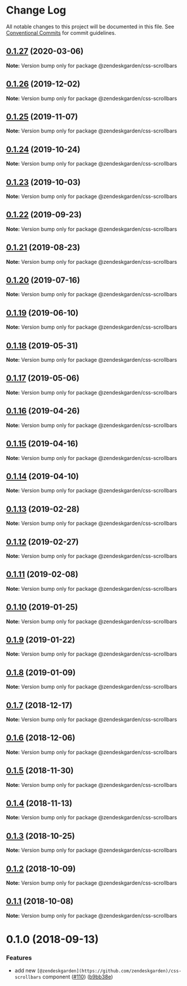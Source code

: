 # Change Log

All notable changes to this project will be documented in this file.
See [Conventional Commits](https://conventionalcommits.org) for commit guidelines.

## [0.1.27](https://github.com/zendeskgarden/css-components/compare/@zendeskgarden/css-scrollbars@0.1.26...@zendeskgarden/css-scrollbars@0.1.27) (2020-03-06)

**Note:** Version bump only for package @zendeskgarden/css-scrollbars





## [0.1.26](https://github.com/zendeskgarden/css-components/compare/@zendeskgarden/css-scrollbars@0.1.25...@zendeskgarden/css-scrollbars@0.1.26) (2019-12-02)

**Note:** Version bump only for package @zendeskgarden/css-scrollbars





## [0.1.25](https://github.com/zendeskgarden/css-components/compare/@zendeskgarden/css-scrollbars@0.1.24...@zendeskgarden/css-scrollbars@0.1.25) (2019-11-07)

**Note:** Version bump only for package @zendeskgarden/css-scrollbars





## [0.1.24](https://github.com/zendeskgarden/css-components/compare/@zendeskgarden/css-scrollbars@0.1.23...@zendeskgarden/css-scrollbars@0.1.24) (2019-10-24)

**Note:** Version bump only for package @zendeskgarden/css-scrollbars





## [0.1.23](https://github.com/zendeskgarden/css-components/compare/@zendeskgarden/css-scrollbars@0.1.22...@zendeskgarden/css-scrollbars@0.1.23) (2019-10-03)

**Note:** Version bump only for package @zendeskgarden/css-scrollbars





## [0.1.22](https://github.com/zendeskgarden/css-components/compare/@zendeskgarden/css-scrollbars@0.1.21...@zendeskgarden/css-scrollbars@0.1.22) (2019-09-23)

**Note:** Version bump only for package @zendeskgarden/css-scrollbars





## [0.1.21](https://github.com/zendeskgarden/css-components/compare/@zendeskgarden/css-scrollbars@0.1.20...@zendeskgarden/css-scrollbars@0.1.21) (2019-08-23)

**Note:** Version bump only for package @zendeskgarden/css-scrollbars





## [0.1.20](https://github.com/zendeskgarden/css-components/compare/@zendeskgarden/css-scrollbars@0.1.19...@zendeskgarden/css-scrollbars@0.1.20) (2019-07-16)

**Note:** Version bump only for package @zendeskgarden/css-scrollbars





## [0.1.19](https://github.com/zendeskgarden/css-components/compare/@zendeskgarden/css-scrollbars@0.1.18...@zendeskgarden/css-scrollbars@0.1.19) (2019-06-10)

**Note:** Version bump only for package @zendeskgarden/css-scrollbars





## [0.1.18](https://github.com/zendeskgarden/css-components/compare/@zendeskgarden/css-scrollbars@0.1.17...@zendeskgarden/css-scrollbars@0.1.18) (2019-05-31)

**Note:** Version bump only for package @zendeskgarden/css-scrollbars





## [0.1.17](https://github.com/zendeskgarden/css-components/compare/@zendeskgarden/css-scrollbars@0.1.16...@zendeskgarden/css-scrollbars@0.1.17) (2019-05-06)

**Note:** Version bump only for package @zendeskgarden/css-scrollbars





## [0.1.16](https://github.com/zendeskgarden/css-components/compare/@zendeskgarden/css-scrollbars@0.1.15...@zendeskgarden/css-scrollbars@0.1.16) (2019-04-26)

**Note:** Version bump only for package @zendeskgarden/css-scrollbars





## [0.1.15](https://github.com/zendeskgarden/css-components/compare/@zendeskgarden/css-scrollbars@0.1.14...@zendeskgarden/css-scrollbars@0.1.15) (2019-04-16)

**Note:** Version bump only for package @zendeskgarden/css-scrollbars





## [0.1.14](https://github.com/zendeskgarden/css-components/compare/@zendeskgarden/css-scrollbars@0.1.13...@zendeskgarden/css-scrollbars@0.1.14) (2019-04-10)

**Note:** Version bump only for package @zendeskgarden/css-scrollbars





## [0.1.13](https://github.com/zendeskgarden/css-components/compare/@zendeskgarden/css-scrollbars@0.1.12...@zendeskgarden/css-scrollbars@0.1.13) (2019-02-28)

**Note:** Version bump only for package @zendeskgarden/css-scrollbars





## [0.1.12](https://github.com/zendeskgarden/css-components/compare/@zendeskgarden/css-scrollbars@0.1.11...@zendeskgarden/css-scrollbars@0.1.12) (2019-02-27)

**Note:** Version bump only for package @zendeskgarden/css-scrollbars





## [0.1.11](https://github.com/zendeskgarden/css-components/compare/@zendeskgarden/css-scrollbars@0.1.10...@zendeskgarden/css-scrollbars@0.1.11) (2019-02-08)

**Note:** Version bump only for package @zendeskgarden/css-scrollbars





## [0.1.10](https://github.com/zendeskgarden/css-components/compare/@zendeskgarden/css-scrollbars@0.1.9...@zendeskgarden/css-scrollbars@0.1.10) (2019-01-25)

**Note:** Version bump only for package @zendeskgarden/css-scrollbars





## [0.1.9](https://github.com/zendeskgarden/css-components/compare/@zendeskgarden/css-scrollbars@0.1.8...@zendeskgarden/css-scrollbars@0.1.9) (2019-01-22)

**Note:** Version bump only for package @zendeskgarden/css-scrollbars





## [0.1.8](https://github.com/zendeskgarden/css-components/compare/@zendeskgarden/css-scrollbars@0.1.7...@zendeskgarden/css-scrollbars@0.1.8) (2019-01-09)

**Note:** Version bump only for package @zendeskgarden/css-scrollbars





## [0.1.7](https://github.com/zendeskgarden/css-components/compare/@zendeskgarden/css-scrollbars@0.1.6...@zendeskgarden/css-scrollbars@0.1.7) (2018-12-17)

**Note:** Version bump only for package @zendeskgarden/css-scrollbars





## [0.1.6](https://github.com/zendeskgarden/css-components/compare/@zendeskgarden/css-scrollbars@0.1.5...@zendeskgarden/css-scrollbars@0.1.6) (2018-12-06)

**Note:** Version bump only for package @zendeskgarden/css-scrollbars





## [0.1.5](https://github.com/zendeskgarden/css-components/compare/@zendeskgarden/css-scrollbars@0.1.4...@zendeskgarden/css-scrollbars@0.1.5) (2018-11-30)

**Note:** Version bump only for package @zendeskgarden/css-scrollbars





## [0.1.4](https://github.com/zendeskgarden/css-components/compare/@zendeskgarden/css-scrollbars@0.1.3...@zendeskgarden/css-scrollbars@0.1.4) (2018-11-13)

**Note:** Version bump only for package @zendeskgarden/css-scrollbars





## [0.1.3](https://github.com/zendeskgarden/css-components/compare/@zendeskgarden/css-scrollbars@0.1.2...@zendeskgarden/css-scrollbars@0.1.3) (2018-10-25)

**Note:** Version bump only for package @zendeskgarden/css-scrollbars





## [0.1.2](https://github.com/zendeskgarden/css-components/compare/@zendeskgarden/css-scrollbars@0.1.1...@zendeskgarden/css-scrollbars@0.1.2) (2018-10-09)

**Note:** Version bump only for package @zendeskgarden/css-scrollbars





## [0.1.1](https://github.com/zendeskgarden/css-components/compare/@zendeskgarden/css-scrollbars@0.1.0...@zendeskgarden/css-scrollbars@0.1.1) (2018-10-08)

**Note:** Version bump only for package @zendeskgarden/css-scrollbars





<a name="0.1.0"></a>
# 0.1.0 (2018-09-13)


### Features

* add new `[@zendeskgarden](https://github.com/zendeskgarden)/css-scrollbars` component ([#110](https://github.com/zendeskgarden/css-components/issues/110)) ([b9bb38e](https://github.com/zendeskgarden/css-components/commit/b9bb38e))
